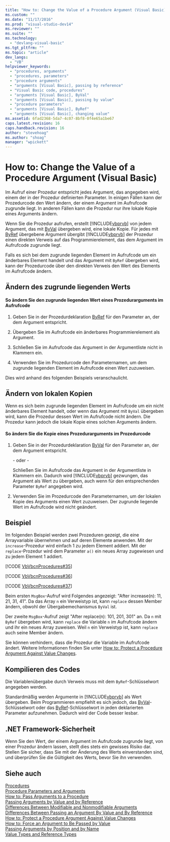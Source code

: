 ```yaml
---
title: "How to: Change the Value of a Procedure Argument (Visual Basic) | Microsoft Docs"
ms.custom: ""
ms.date: "11/17/2016"
ms.prod: "visual-studio-dev14"
ms.reviewer: ""
ms.suite: ""
ms.technology: 
  - "devlang-visual-basic"
ms.tgt_pltfrm: ""
ms.topic: "article"
dev_langs: 
  - "VB"
helpviewer_keywords: 
  - "procedures, arguments"
  - "procedures, parameters"
  - "procedure arguments"
  - "arguments [Visual Basic], passing by reference"
  - "Visual Basic code, procedures"
  - "arguments [Visual Basic], ByVal"
  - "arguments [Visual Basic], passing by value"
  - "procedure parameters"
  - "arguments [Visual Basic], ByRef"
  - "arguments [Visual Basic], changing value"
ms.assetid: 6fad2368-5da7-4c07-8bf8-0f4e65a1be67
caps.latest.revision: 16
caps.handback.revision: 16
author: "stevehoag"
ms.author: "shoag"
manager: "wpickett"
---
```

# How to: Change the Value of a Procedure Argument (Visual Basic)
Im Aufruf einer Prozedur entspricht jedes Argument, das angegeben wird, einem der in der Prozedur definierten Parameter.  In einigen Fällen kann der Prozedurcode den Wert ändern, der einem Argument im Aufrufcode zugrunde liegt.  In anderen Fällen kann die Prozedur nur ihre lokale Kopie eines Arguments ändern.  
  
 Wenn Sie die Prozedur aufrufen, erstellt [!INCLUDE[vbprvb](../../../../csharp/programming-guide/concepts/linq/includes/vbprvb_md.md)] von jedem Argument, das mit [ByVal](../../../../visual-basic/language-reference/modifiers/byval.md) übergeben wird, eine lokale Kopie.  Für jedes mit [ByRef](../../../../visual-basic/language-reference/modifiers/byref.md) übergebene Argument übergibt [!INCLUDE[vbprvb](../../../../csharp/programming-guide/concepts/linq/includes/vbprvb_md.md)] der Prozedur einen direkten Verweis auf das Programmierelement, das dem Argument im Aufrufcode zugrunde liegt.  
  
 Falls es sich bei dem zugrunde liegenden Element im Aufrufcode um ein änderbares Element handelt und das Argument mit `ByRef` übergeben wird, kann der Prozedurcode über den direkten Verweis den Wert des Elements im Aufrufcode ändern.  
  
## Ändern des zugrunde liegenden Werts  
  
#### So ändern Sie den zugrunde liegenden Wert eines Prozedurarguments im Aufrufcode  
  
1.  Geben Sie in der Prozedurdeklaration [ByRef](../../../../visual-basic/language-reference/modifiers/byref.md) für den Parameter an, der dem Argument entspricht.  
  
2.  Übergeben Sie im Aufrufcode ein änderbares Programmierelement als Argument.  
  
3.  Schließen Sie im Aufrufcode das Argument in der Argumentliste nicht in Klammern ein.  
  
4.  Verwenden Sie im Prozedurcode den Parameternamen, um dem zugrunde liegenden Element im Aufrufcode einen Wert zuzuweisen.  
  
 Dies wird anhand des folgenden Beispiels veranschaulicht.  
  
## Ändern von lokalen Kopien  
 Wenn es sich beim zugrunde liegenden Element im Aufrufcode um ein nicht änderbares Element handelt, oder wenn das Argument mit `ByVal` übergeben wird, kann die Prozedur dessen Wert im Aufrufcode nicht ändern.  Die Prozedur kann jedoch die lokale Kopie eines solchen Arguments ändern.  
  
#### So ändern Sie die Kopie eines Prozedurarguments im Prozedurcode  
  
1.  Geben Sie in der Prozedurdeklaration [ByVal](../../../../visual-basic/language-reference/modifiers/byval.md) für den Parameter an, der dem Argument entspricht.  
  
     \- oder \-  
  
     Schließen Sie im Aufrufcode das Argument in der Argumentliste in Klammern ein.  Dadurch wird [!INCLUDE[vbprvb](../../../../csharp/programming-guide/concepts/linq/includes/vbprvb_md.md)] gezwungen, das Argument als Wert zu übergeben, auch wenn für den entsprechenden Parameter `ByRef` angegeben wird.  
  
2.  Verwenden Sie im Prozedurcode den Parameternamen, um der lokalen Kopie des Arguments einen Wert zuzuweisen.  Der zugrunde liegende Wert im Aufrufcode wird nicht geändert.  
  
## Beispiel  
 Im folgenden Beispiel werden zwei Prozeduren gezeigt, die eine Arrayvariable übernehmen und auf deren Elemente anwenden.  Mit der `increase`\-Prozedur wird einfach 1 zu jedem Element addiert.  Mit der `replace`\-Prozedur wird dem Parameter `a()` ein neues Array zugewiesen und zu jedem Element 1 addiert.  
  
 [!CODE [VbVbcnProcedures#35](../CodeSnippet/VS_Snippets_VBCSharp/VbVbcnProcedures#35)]  
  
 [!CODE [VbVbcnProcedures#36](../CodeSnippet/VS_Snippets_VBCSharp/VbVbcnProcedures#36)]  
  
 [!CODE [VbVbcnProcedures#37](../CodeSnippet/VS_Snippets_VBCSharp/VbVbcnProcedures#37)]  
  
 Beim ersten `MsgBox`\-Aufruf wird Folgendes angezeigt: "After increase\(n\): 11, 21, 31, 41".  Da das Array `n` ein Verweistyp ist, kann `replace` dessen Member ändern, obwohl der Übergabemechanismus `ByVal` ist.  
  
 Der zweite `MsgBox`\-Aufruf zeigt "After replace\(n\): 101, 201, 301" an.  Da `n` mit `ByRef` übergeben wird, kann `replace` die Variable `n` im Aufrufcode ändern und ihr ein neues Array zuweisen.  Weil `n` ein Verweistyp ist, kann `replace` auch seine Member ändern.  
  
 Sie können verhindern, dass die Prozedur die Variable im Aufrufcode ändert.  Weitere Informationen finden Sie unter [How to: Protect a Procedure Argument Against Value Changes](../../../../visual-basic/programming-guide/language-features/procedures/how-to-protect-a-procedure-argument-against-value-changes.md).  
  
## Kompilieren des Codes  
 Die Variablenübergabe durch Verweis muss mit dem `ByRef`\-Schlüsselwort angegeben werden.  
  
 Standardmäßig werden Argumente in [!INCLUDE[vbprvb](../../../../csharp/programming-guide/concepts/linq/includes/vbprvb_md.md)] als Wert übergeben.  Beim Programmieren empfiehlt es sich jedoch, das [ByVal](../../../../visual-basic/language-reference/modifiers/byval.md)\-Schlüsselwort oder das [ByRef](../../../../visual-basic/language-reference/modifiers/byref.md)\-Schlüsselwort in jeden deklarierten Parameter aufzunehmen.  Dadurch wird der Code besser lesbar.  
  
## .NET Framework-Sicherheit  
 Wenn Sie den Wert, der einem Argument im Aufrufcode zugrunde liegt, von einer Prozedur ändern lassen, stellt dies stets ein gewisses Risiko dar.  Stellen Sie sicher, dass Sie mit der Änderung des Werts einverstanden sind, und überprüfen Sie die Gültigkeit des Werts, bevor Sie ihn verwenden.  
  
## Siehe auch  
 [Procedures](../../../../visual-basic/programming-guide/language-features/procedures/index.md)   
 [Procedure Parameters and Arguments](../../../../visual-basic/programming-guide/language-features/procedures/procedure-parameters-and-arguments.md)   
 [How to: Pass Arguments to a Procedure](../../../../visual-basic/programming-guide/language-features/procedures/how-to-pass-arguments-to-a-procedure.md)   
 [Passing Arguments by Value and by Reference](../../../../visual-basic/programming-guide/language-features/procedures/passing-arguments-by-value-and-by-reference.md)   
 [Differences Between Modifiable and Nonmodifiable Arguments](../../../../visual-basic/programming-guide/language-features/procedures/differences-between-modifiable-and-nonmodifiable-arguments.md)   
 [Differences Between Passing an Argument By Value and By Reference](../../../../visual-basic/programming-guide/language-features/procedures/differences-between-passing-an-argument-by-value-and-by-reference.md)   
 [How to: Protect a Procedure Argument Against Value Changes](../../../../visual-basic/programming-guide/language-features/procedures/how-to-protect-a-procedure-argument-against-value-changes.md)   
 [How to: Force an Argument to Be Passed by Value](../../../../visual-basic/programming-guide/language-features/procedures/how-to-force-an-argument-to-be-passed-by-value.md)   
 [Passing Arguments by Position and by Name](../../../../visual-basic/programming-guide/language-features/procedures/passing-arguments-by-position-and-by-name.md)   
 [Value Types and Reference Types](../../../../visual-basic/programming-guide/language-features/data-types/value-types-and-reference-types.md)